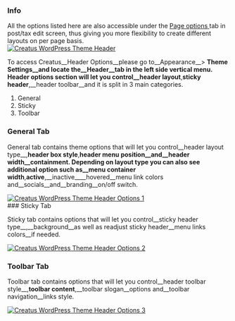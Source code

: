 <div class="thz-notification thz-notification-blue">
	<h3 class="thz-notification-title">Info</h3>
	<div>
	All the options listed here are also accessible under the <a class="thz-lightbox mfp-image" href="../../docs-media/post-page-options.jpg" data-mfp-title="Creatus WordPress Theme Post Page Options" data-modal-size="large"> Page options </a> tab in post/tax edit screen, thus giving you more flexibility to create different layouts on per page basis.
	</div>
</div>

<div class="thz-lightbox-gallery" markdown="1">

<div class="thz-doc-image max">
<a class="thz-lightbox mfp-image" href="../../docs-media/header.jpg" data-mfp-title="Creatus WordPress Theme Header" data-modal-size="large">
	<img src="../../docs-media/header.jpg" alt="Creatus WordPress Theme Header" />
</a>
</div>

To access Creatus__Header Options__please go to__Appearance__> __Theme Settings__and locate the__Header__tab in the left side vertical menu. Header options section will let you control__header layout__,__sticky header__,__header toolbar__and it is split in 3 main categories.
1. General
2. Sticky
3. Toolbar

### General Tab

General tab contains theme options that will let you control__header layout type__,__header box style__,__header menu position__and__header width__containment. Depending on layout type you can also see additional option such as__menu container width__,__active__,__inactive____hovered__menu link colors and__socials__and__branding__on/off switch.

<div class="thz-doc-image max">
<a class="thz-lightbox mfp-image" href="../../docs-media/header-options-1.jpg" data-mfp-title="Creatus WordPress Theme Admin Header General Tab" data-modal-size="large">
	<img src="../../docs-media/header-options-1.jpg" alt="Creatus WordPress Theme Header Options 1" />
</a>
</div>
### Sticky Tab

Sticky tab contains options that will let you control__sticky header type__,__background__as well as readjust sticky header__menu links colors__if needed.

<div class="thz-doc-image max">
<a class="thz-lightbox mfp-image" href="../../docs-media/header-options-2.jpg" data-mfp-title="Creatus WordPress Theme Admin Header Sticky Tab" data-modal-size="large">
	<img src="../../docs-media/header-options-2.jpg" alt="Creatus WordPress Theme Header Options 2" />
</a>
</div>

### Toolbar Tab

Toolbar tab contains options that will let you control__header toolbar style__,__toolbar content__,__toolbar slogan__options and__toolbar navigation__links style. 

<div class="thz-doc-image max">
<a class="thz-lightbox mfp-image" href="../../docs-media/header-options-3.jpg" data-mfp-title="Creatus WordPress Theme Header Toolbar Tab" data-modal-size="large">
	<img src="../../docs-media/header-options-3.jpg" alt="Creatus WordPress Theme Header Options 3" />
</a>
</div>

</div>